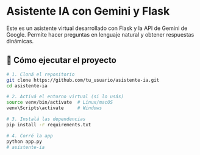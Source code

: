 # Asistente IA con Gemini y Flask

Este es un asistente virtual desarrollado con Flask y la API de Gemini de Google.
Permite hacer preguntas en lenguaje natural y obtener respuestas dinámicas.

## 🚀 Cómo ejecutar el proyecto

```bash
# 1. Cloná el repositorio
git clone https://github.com/tu_usuario/asistente-ia.git
cd asistente-ia

# 2. Activá el entorno virtual (si lo usás)
source venv/bin/activate  # Linux/macOS
venv\Scripts\activate     # Windows

# 3. Instalá las dependencias
pip install -r requirements.txt

# 4. Corré la app
python app.py
#   a s i s t e n t e - i a 
 
 
